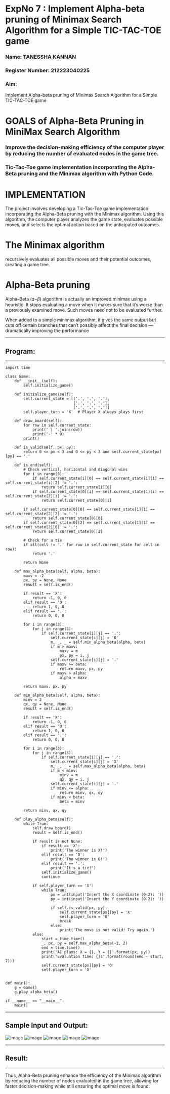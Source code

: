 <h1>ExpNo 7 : Implement Alpha-beta pruning of Minimax Search Algorithm for a Simple TIC-TAC-TOE game</h1> 
<h3>Name: TANESSHA KANNAN     </h3>
<h3>Register Number: 212223040225          </h3>
<H3>Aim:</H3>
<p>
Implement Alpha-beta pruning of Minimax Search Algorithm for a Simple TIC-TAC-TOE game
</p>
<h1>GOALS of Alpha-Beta Pruning in MiniMax Search Algorithm</h1>

<h3>Improve the decision-making efficiency of the computer player by reducing the number of evaluated nodes in the game tree.</h3>
<h3>Tic-Tac-Toe game implementation incorporating the Alpha-Beta pruning and the Minimax algorithm with Python Code.</h3>
<h1>IMPLEMENTATION</h1>

The project involves developing a Tic-Tac-Toe game implementation incorporating the Alpha-Beta pruning with the Minimax algorithm. Using this algorithm, the computer player analyzes the game state, evaluates possible moves, and selects the optimal action based on the anticipated outcomes.

<h1>The Minimax algorithm</h1>

recursively evaluates all possible moves and their potential outcomes, creating a game tree.

<h1>Alpha-Beta pruning</h1>

Alpha–Beta (𝛼−𝛽) algorithm is actually an improved minimax using a heuristic. It stops evaluating a move when it makes sure that it’s worse than a previously examined move. Such moves need not to be evaluated further.

When added to a simple minimax algorithm, it gives the same output but cuts off certain branches that can’t possibly affect the final decision — dramatically improving the performance


<hr>
<h2>Program:</h2>
<hr>

```
import time

class Game:
    def __init__(self):
        self.initialize_game()

    def initialize_game(self):
        self.current_state = [['.', '.', '.'],
                              ['.', '.', '.'],
                              ['.', '.', '.']]
        self.player_turn = 'X'  # Player X always plays first

    def draw_board(self):
        for row in self.current_state:
            print(' | '.join(row))
            print('-' * 9)
        print()

    def is_valid(self, px, py):
        return 0 <= px < 3 and 0 <= py < 3 and self.current_state[px][py] == '.'

    def is_end(self):
        # Check vertical, horizontal and diagonal wins
        for i in range(3):
            if self.current_state[i][0] == self.current_state[i][1] == self.current_state[i][2] != '.':
                return self.current_state[i][0]
            if self.current_state[0][i] == self.current_state[1][i] == self.current_state[2][i] != '.':
                return self.current_state[0][i]

        if self.current_state[0][0] == self.current_state[1][1] == self.current_state[2][2] != '.':
            return self.current_state[0][0]
        if self.current_state[0][2] == self.current_state[1][1] == self.current_state[2][0] != '.':
            return self.current_state[0][2]

        # Check for a tie
        if all(cell != '.' for row in self.current_state for cell in row):
            return '.'

        return None

    def max_alpha_beta(self, alpha, beta):
        maxv = -2
        px, py = None, None
        result = self.is_end()

        if result == 'X':
            return -1, 0, 0
        elif result == 'O':
            return 1, 0, 0
        elif result == '.':
            return 0, 0, 0

        for i in range(3):
            for j in range(3):
                if self.current_state[i][j] == '.':
                    self.current_state[i][j] = 'O'
                    m, _, _ = self.min_alpha_beta(alpha, beta)
                    if m > maxv:
                        maxv = m
                        px, py = i, j
                    self.current_state[i][j] = '.'
                    if maxv >= beta:
                        return maxv, px, py
                    if maxv > alpha:
                        alpha = maxv

        return maxv, px, py

    def min_alpha_beta(self, alpha, beta):
        minv = 2
        qx, qy = None, None
        result = self.is_end()

        if result == 'X':
            return -1, 0, 0
        elif result == 'O':
            return 1, 0, 0
        elif result == '.':
            return 0, 0, 0

        for i in range(3):
            for j in range(3):
                if self.current_state[i][j] == '.':
                    self.current_state[i][j] = 'X'
                    m, _, _ = self.max_alpha_beta(alpha, beta)
                    if m < minv:
                        minv = m
                        qx, qy = i, j
                    self.current_state[i][j] = '.'
                    if minv <= alpha:
                        return minv, qx, qy
                    if minv < beta:
                        beta = minv

        return minv, qx, qy

    def play_alpha_beta(self):
        while True:
            self.draw_board()
            result = self.is_end()

            if result is not None:
                if result == 'X':
                    print('The winner is X!')
                elif result == 'O':
                    print('The winner is O!')
                elif result == '.':
                    print("It's a tie!")
                self.initialize_game()
                continue

            if self.player_turn == 'X':
                while True:
                    px = int(input('Insert the X coordinate (0-2): '))
                    py = int(input('Insert the Y coordinate (0-2): '))
                    
                    if self.is_valid(px, py):
                        self.current_state[px][py] = 'X'
                        self.player_turn = 'O'
                        break
                    else:
                        print('The move is not valid! Try again.')
            else:
                start = time.time()
                _, px, py = self.max_alpha_beta(-2, 2)
                end = time.time()
                print('AI plays: X = {}, Y = {}'.format(px, py))
                print('Evaluation time: {}s'.format(round(end - start, 7)))
                self.current_state[px][py] = 'O'
                self.player_turn = 'X'


def main():
    g = Game()
    g.play_alpha_beta()

if __name__ == "__main__":
    main()
```


<hr>
<h2>Sample Input and Output:</h2>

![image](https://github.com/natsaravanan/19AI405FUNDAMENTALSOFARTIFICIALINTELLIGENCE/assets/87870499/8d5e329a-9aff-41a6-bcf0-46efa10e1b92)
![image](https://github.com/natsaravanan/19AI405FUNDAMENTALSOFARTIFICIALINTELLIGENCE/assets/87870499/438b242d-54ba-443e-b040-a936e6ae3b55)
![image](https://github.com/natsaravanan/19AI405FUNDAMENTALSOFARTIFICIALINTELLIGENCE/assets/87870499/99a33390-fa11-4ade-a19f-e93bcd7aaec9)
![image](https://github.com/natsaravanan/19AI405FUNDAMENTALSOFARTIFICIALINTELLIGENCE/assets/87870499/440797bd-53cb-49c1-b18d-89776864c3e7)
![image](https://github.com/natsaravanan/19AI405FUNDAMENTALSOFARTIFICIALINTELLIGENCE/assets/87870499/81575a16-26b2-46f1-a8ac-27c9ed0a0fe5)

<hr>
<h2>Result:</h2>
<hr>
Thus, Alpha-Beta pruning enhance the efficiency of the Minimax algorithm by reducing the number of nodes evaluated in the game tree, allowing for faster decision-making while still ensuring the optimal move is found.
